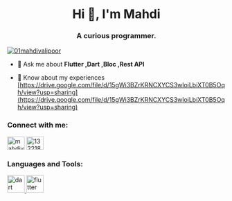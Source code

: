 <h1 align="center">Hi 👋, I'm Mahdi</h1>
<h3 align="center">A curious programmer.</h3>

<p align="left"> <a href="https://github.com/ryo-ma/github-profile-trophy"><img src="https://github-profile-trophy.vercel.app/?username=01mahdivalipoor" alt="01mahdivalipoor" /></a> </p>

- 💬 Ask me about **Flutter ,Dart ,Bloc ,Rest API**

- 📄 Know about my experiences [https://drive.google.com/file/d/15gWi3BZrKRNCXYCS3wloiLbiXT0B5Oqh/view?usp=sharing](https://drive.google.com/file/d/15gWi3BZrKRNCXYCS3wloiLbiXT0B5Oqh/view?usp=sharing)

<h3 align="left">Connect with me:</h3>
<p align="left">
<a href="https://linkedin.com/in/mahdivalipoor" target="blank"><img align="center" src="https://raw.githubusercontent.com/rahuldkjain/github-profile-readme-generator/master/src/images/icons/Social/linked-in-alt.svg" alt="mahdivalipoor" height="30" width="40" /></a>
<a href="https://stackoverflow.com/users/13221882" target="blank"><img align="center" src="https://raw.githubusercontent.com/rahuldkjain/github-profile-readme-generator/master/src/images/icons/Social/stack-overflow.svg" alt="13221882" height="30" width="40" /></a>
</p>

<h3 align="left">Languages and Tools:</h3>
<p align="left"> <a href="https://dart.dev" target="_blank" rel="noreferrer"> <img src="https://www.vectorlogo.zone/logos/dartlang/dartlang-icon.svg" alt="dart" width="40" height="40"/> </a> <a href="https://flutter.dev" target="_blank" rel="noreferrer"> <img src="https://www.vectorlogo.zone/logos/flutterio/flutterio-icon.svg" alt="flutter" width="40" height="40"/> </a> </p>
